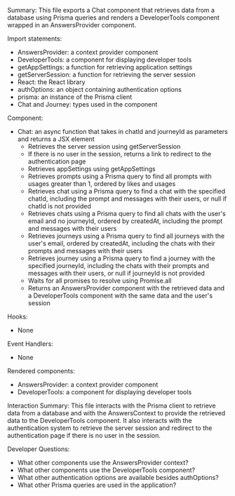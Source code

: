 Summary:
This file exports a Chat component that retrieves data from a database using Prisma queries and renders a DeveloperTools component wrapped in an AnswersProvider component.

Import statements:
- AnswersProvider: a context provider component
- DeveloperTools: a component for displaying developer tools
- getAppSettings: a function for retrieving application settings
- getServerSession: a function for retrieving the server session
- React: the React library
- authOptions: an object containing authentication options
- prisma: an instance of the Prisma client
- Chat and Journey: types used in the component

Component:
- Chat: an async function that takes in chatId and journeyId as parameters and returns a JSX element
  - Retrieves the server session using getServerSession
  - If there is no user in the session, returns a link to redirect to the authentication page
  - Retrieves appSettings using getAppSettings
  - Retrieves prompts using a Prisma query to find all prompts with usages greater than 1, ordered by likes and usages
  - Retrieves chat using a Prisma query to find a chat with the specified chatId, including the prompt and messages with their users, or null if chatId is not provided
  - Retrieves chats using a Prisma query to find all chats with the user's email and no journeyId, ordered by createdAt, including the prompt and messages with their users
  - Retrieves journeys using a Prisma query to find all journeys with the user's email, ordered by createdAt, including the chats with their prompts and messages with their users
  - Retrieves journey using a Prisma query to find a journey with the specified journeyId, including the chats with their prompts and messages with their users, or null if journeyId is not provided
  - Waits for all promises to resolve using Promise.all
  - Returns an AnswersProvider component with the retrieved data and a DeveloperTools component with the same data and the user's session

Hooks:
- None

Event Handlers:
- None

Rendered components:
- AnswersProvider: a context provider component
- DeveloperTools: a component for displaying developer tools

Interaction Summary:
This file interacts with the Prisma client to retrieve data from a database and with the AnswersContext to provide the retrieved data to the DeveloperTools component. It also interacts with the authentication system to retrieve the server session and redirect to the authentication page if there is no user in the session.

Developer Questions:
- What other components use the AnswersProvider context?
- What other components use the DeveloperTools component?
- What other authentication options are available besides authOptions?
- What other Prisma queries are used in the application?